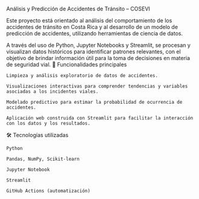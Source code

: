  Análisis y Predicción de Accidentes de Tránsito – COSEVI

Este proyecto está orientado al análisis del comportamiento de los accidentes de tránsito en Costa Rica y al desarrollo de un modelo de predicción de accidentes, utilizando herramientas de ciencia de datos.

A través del uso de Python, Jupyter Notebooks y Streamlit, se procesan y visualizan datos históricos para identificar patrones relevantes, con el objetivo de brindar información útil para la toma de decisiones en materia de seguridad vial.
🚀 Funcionalidades principales

    Limpieza y análisis exploratorio de datos de accidentes.

    Visualizaciones interactivas para comprender tendencias y variables asociadas a los incidentes viales.

    Modelado predictivo para estimar la probabilidad de ocurrencia de accidentes.

    Aplicación web construida con Streamlit para facilitar la interacción con los datos y los resultados.

🛠 Tecnologías utilizadas

    Python

    Pandas, NumPy, Scikit-learn

    Jupyter Notebook

    Streamlit

    GitHub Actions (automatización)
